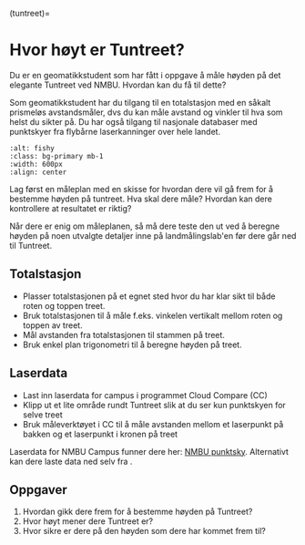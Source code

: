 (tuntreet)=
# Hvor høyt er Tuntreet?

Du er en geomatikkstudent som har fått i oppgave å måle høyden på det elegante Tuntreet ved NMBU. Hvordan kan du få til dette?

Som geomatikkstudent har du tilgang til en totalstasjon med en såkalt prismeløs avstandsmåler, dvs du kan måle avstand og vinkler til hva som helst du sikter på. Du har også tilgang til nasjonale databaser med punktskyer fra flybårne laserkanninger over hele landet.

```{image} ../bilder/tuntreet.jpg
:alt: fishy
:class: bg-primary mb-1
:width: 600px
:align: center
```

Lag først en måleplan med en skisse for hvordan dere vil gå frem for å bestemme høyden på tuntreet. Hva skal dere måle? Hvordan kan dere kontrollere at resultatet er riktig?

Når dere er enig om måleplanen, så må dere teste den ut ved å beregne høyden på noen utvalgte detaljer inne på landmålingslab'en før dere går ned til Tuntreet.


## Totalstasjon
- Plasser totalstasjonen på et egnet sted hvor du har klar sikt til både roten og toppen treet.
- Bruk totalstasjonen til å måle f.eks. vinkelen vertikalt mellom roten og toppen av treet.
- Mål avstanden fra totalstasjonen til stammen på treet.
- Bruk enkel plan trigonometri til å beregne høyden på treet.

## Laserdata
- Last inn laserdata for campus i programmet Cloud Compare (CC)
- Klipp ut et lite område rundt Tuntreet slik at du ser kun punktskyen for selve treet
- Bruk måleverktøyet i CC til å måle avstanden mellom et laserpunkt på bakken og et laserpunkt i kronen på treet

Laserdata for NMBU Campus funner dere her: [NMBU punktsky](https://nmbu.instructure.com/courses/10981/files/folder/Geomatikk/data). Alternativt kan dere laste data ned selv fra [](https://hoydedata.no).


## Oppgaver
1. Hvordan gikk dere frem for å bestemme høyden på Tuntreet?
2. Hvor høyt mener dere Tuntreet er?
3. Hvor sikre er dere på den høyden som dere har kommet frem til?

